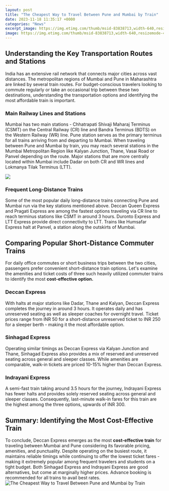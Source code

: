 ```yaml
---
layout: post
title: "The Cheapest Way to Travel Between Pune and Mumbai by Train"
date: 2023-11-18 11:35:17 +0000
categories: "News"
excerpt_image: https://img.etimg.com/thumb/msid-83838713,width-640,resizemode-4,imgsize-203450/mumbai-pune-travel.jpg
image: https://img.etimg.com/thumb/msid-83838713,width-640,resizemode-4,imgsize-203450/mumbai-pune-travel.jpg
---
```


## Understanding the Key Transportation Routes and Stations
India has an extensive rail network that connects major cities across vast distances. The metropolitan regions of Mumbai and Pune in Maharashtra are linked by several train routes. For budget-conscious travelers looking to commute regularly or take an occasional trip between these two destinations, understanding the transportation options and identifying the most affordable train is important. 
### Main Railway Lines and Stations 
Mumbai has two main stations - Chhatrapati Shivaji Maharaj Terminus (CSMT) on the Central Railway (CR) line and Bandra Terminus (BDTS) on the Western Railway (WR) line. Pune station serves as the primary terminus for all trains arriving from and departing to Mumbai. 
When traveling between Pune and Mumbai by train, you may reach several stations in the Mumbai Metropolitan Region like Kalyan Junction, Thane, Vasai Road or Panvel depending on the route. Major stations that are more centrally located within Mumbai include Dadar on both CR and WR lines and Lokmanya Tilak Terminus (LTT). 

![](https://i0.wp.com/www.tusktravel.com/blog/wp-content/uploads/2021/06/Travel-Mumbai-to-Pune-train-by-Vistadome-coach-1.jpg?fit=1200%2C900&amp;ssl=1)
### Frequent Long-Distance Trains
Some of the most popular daily long-distance trains connecting Pune and Mumbai run via the key stations mentioned above. Deccan Queen Express and Pragati Express are among the fastest options traveling via CR line to reach terminus stations like CSMT in around 3 hours. Duronto Express and LTT Express provide direct connectivity to LTT. Trains like Humsafar Express halt at Panvel, a station along the outskirts of Mumbai.
## Comparing Popular Short-Distance Commuter Trains
For daily office commutes or short business trips between the two cities, passengers prefer convenient short-distance train options. Let's examine the amenities and ticket costs of three such heavily utilized commuter trains to identify the most **cost-effective option.**
### Deccan Express 
With halts at major stations like Dadar, Thane and Kalyan, Deccan Express completes the journey in around 3 hours. It operates daily and has unreserved seating as well as sleeper coaches for overnight travel. Ticket prices range from INR 50 for a short-distance unreserved ticket to INR 250 for a sleeper berth - making it the most affordable option. 
### Sinhagad Express  
Operating similar timings as Deccan Express via Kalyan Junction and Thane, Sinhagad Express also provides a mix of reserved and unreserved seating across general and sleeper classes. While amenities are comparable, walk-in tickets are priced 10-15% higher than Deccan Express. 
### Indrayani Express
A semi-fast train taking around 3.5 hours for the journey, Indrayani Express has fewer halts and provides solely reserved seating across general and sleeper classes. Consequently, last-minute walk-in fares for this train are the highest among the three options, upwards of INR 300.
## Summary: Identifying the Most Cost-Effective Train 
To conclude, Deccan Express emerges as the most **cost-effective train** for traveling between Mumbai and Pune considering its favorable pricing, amenities, and punctuality. Despite operating on the busiest route, it maintains reliable timings while continuing to offer the lowest ticket fares - making it extremely popular among frequent travelers and students on a tight budget. Both Sinhagad Express and Indrayani Express are good alternatives, but come at marginally higher prices. Advance booking is recommended for all trains to avail best rates.
![The Cheapest Way to Travel Between Pune and Mumbai by Train](https://img.etimg.com/thumb/msid-83838713,width-640,resizemode-4,imgsize-203450/mumbai-pune-travel.jpg)
